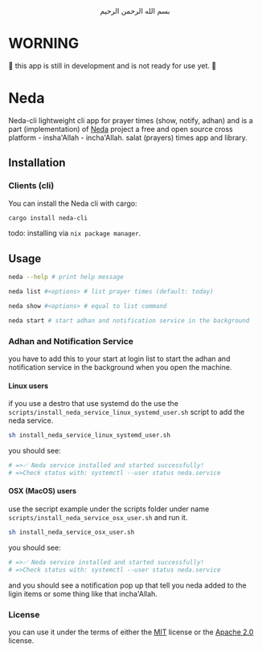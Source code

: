 <div align="center"> بسم الله الرحمن الرحيم </div> 

# WORNING
🚧 this app is still in development and is not ready for use yet. 🚧

# Neda

Neda-cli lightweight cli app for prayer times (show, notify, adhan) and is a part (implementation) of [Neda](https://github.com/abdelkadess/neda) project a free and open source cross platform - insha'Allah - incha'Allah. salat (prayers) times app and library.

## Installation

### Clients (cli)

You can install the Neda cli with cargo:

```sh
cargo install neda-cli
```

todo: installing via `nix package manager`.

## Usage

```sh
neda --help # print help message

neda list #<options> # list prayer times (default: today)

neda show #<options> # equal to list command

neda start # start adhan and notification service in the background

```

### Adhan and Notification Service
you have to add this to your start at login list to start the adhan and notification service in the background when you open the machine.

#### Linux users

if you use a destro that use systemd do the use the `scripts/install_neda_service_linux_systemd_user.sh` script to add the neda service.

```sh
sh install_neda_service_linux_systemd_user.sh
```

you should see:

```sh
# =>✅ Neda service installed and started successfully!
# =>Check status with: systemctl --user status neda.service
```

#### OSX (MacOS) users

use the secript example under the scripts folder under name `scripts/install_neda_service_osx_user.sh` and run it.
```sh
sh install_neda_service_osx_user.sh
```

you should see:

```sh
# =>✅ Neda service installed and started successfully!
# =>Check status with: systemctl --user status neda.service
```

and you should see a notification pop up that tell you neda added to the ligin items or some thing like that incha'Allah.

### License
you can use it under the terms of either the [MIT](https://choosealicense.com/licenses/mit/) license or the [Apache 2.0](https://choosealicense.com/licenses/apache-2.0/) license.
